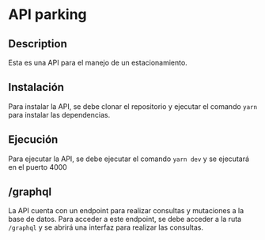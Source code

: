# API parking

## Description

Esta es una API para el manejo de un estacionamiento.

## Instalación

Para instalar la API, se debe clonar el repositorio y ejecutar el comando `yarn` para instalar las dependencias.

## Ejecución

Para ejecutar la API, se debe ejecutar el comando `yarn dev` y se ejecutará en el puerto 4000

## /graphql

La API cuenta con un endpoint para realizar consultas y mutaciones a la base de datos. Para acceder a este endpoint, se debe acceder a la ruta `/graphql` y se abrirá una interfaz para realizar las consultas.
